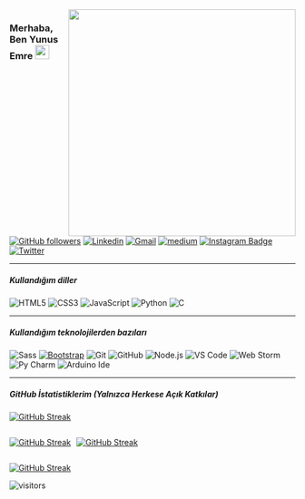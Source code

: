 <img src="https://res.cloudinary.com/dgr6spsst/image/upload/v1620600082/60676-happy-developer_zkshwb.gif" align="right" width="400" height="auto">


### Merhaba, Ben Yunus Emre  <a href="https://www.yunusacar.dev/"><img src="https://media.giphy.com/media/hvRJCLFzcasrR4ia7z/giphy.gif" width="25px"></a>



 
[![GitHub followers](https://img.shields.io/github/followers/yunus-acar.svg?style=social&label=Follow&maxAge=2592000)](https://github.com/yunus-acar?tab=followers)
[![Linkedin](https://img.shields.io/badge/-LinkedIn-blue?style=flat&logo=Linkedin&logoColor=white)](https://www.linkedin.com/in/yunus-emre-acar/)
[![Gmail](https://img.shields.io/badge/-gmail-c14438?style=flat&logo=gmail&logoColor=white)](mailto:me@yunusacar.dev)
[![medium](https://aleen42.github.io/badges/src/medium.svg)](https://medium.com/@yunus3mre4)
[![Instagram Badge](https://img.shields.io/badge/-Instagram-C13584?style=flat-quare&labelColor=C13584&logo=instagram&logoColor=white&link=link)](https://www.instagram.com/yunus_emreee67/) 
[![Twitter](https://img.shields.io/badge/-twitter-22405A?style=flat&logo=twitter&logoColor=white)](https://twitter.com/yunus_emreee67)
<hr/>

##### Kullandığım diller

![HTML5](https://img.shields.io/badge/-HTML5-222222?style=flat&logo=html5)
![CSS3](https://img.shields.io/badge/-CSS3-222222?style=flat&logo=css3)
![JavaScript](https://img.shields.io/badge/-JavaScript-222222?style=flat&logo=javascript)
![Python](https://img.shields.io/badge/-Python-222222?style=flat&logo=python)
![C](https://img.shields.io/badge/-C--Lang-222222?style=flat&logo=c)
<hr/>

##### Kullandığım  teknolojilerden bazıları

![Sass](https://img.shields.io/badge/-Sass-%23CC6699?style=flat&logo=sass&logoColor=ffffff)
[![Bootstrap](https://img.shields.io/badge/-Bootstrap-563D7C?style=flat&logo=bootstrap&link=https://github.com/yunus-acar/)](https://github.com/yunus-acar/)
![Git](https://img.shields.io/badge/-Git-222222?style=flat&logo=git&logoColor=F05032)
![GitHub](https://img.shields.io/badge/-GitHub-222222?style=flat&logo=github&logoColor=181717)
![Node.js](https://img.shields.io/badge/-Node.js-222222?style=flat&logo=node.js&logoColor=339933)
![VS Code](http://img.shields.io/badge/-VS%20Code-007ACC?style=flat&logo=visual-studio-code&logoColor=ffffff)
![Web Storm](http://img.shields.io/badge/-WebStorm-00CDD7?style=flat&logo=webstorm&logoColor=ffffff)
![Py Charm](http://img.shields.io/badge/-PyCharm-FCF84A?style=flat&logo=pycharm&logoColor=727272)
![Arduino Ide](http://img.shields.io/badge/-arduino-ffff?style=flat&logo=arduino&logoColor=00ffd8)
<hr/>

##### GitHub İstatistiklerim (Yalnızca Herkese Açık Katkılar)



[![GitHub Streak](https://github-readme-streak-stats.herokuapp.com?user=yunus-acar&theme=black-ice)](https://github.com/yunus-acar)

<div style="display:flex;">

[![GitHub Streak](https://github-readme-stats.vercel.app/api?username=yunus-acar&show_icons=true&count_private=true&theme=react&hide_border=true&bg_color=0D1117)](https://github.com/yunus-acar)

<span style="margin-left:10px;">

[![GitHub Streak](https://github-readme-stats.vercel.app/api/top-langs/?username=yunus-acar&langs_count=8&count_private=true&layout=compact&theme=react&hide_border=true&bg_color=0D1117)](https://github.com/yunus-acar)

</span>

</div>

[![GitHub Streak](https://activity-graph.herokuapp.com/graph?username=yunus-acar&bg_color=0D1117&color=5BCDEC&line=5BCDEC&point=FFFFFF&hide_border=true)](https://github.com/yunus-acar)



![visitors](https://visitor-badge.laobi.icu/badge?page_id=yunus-acar)

